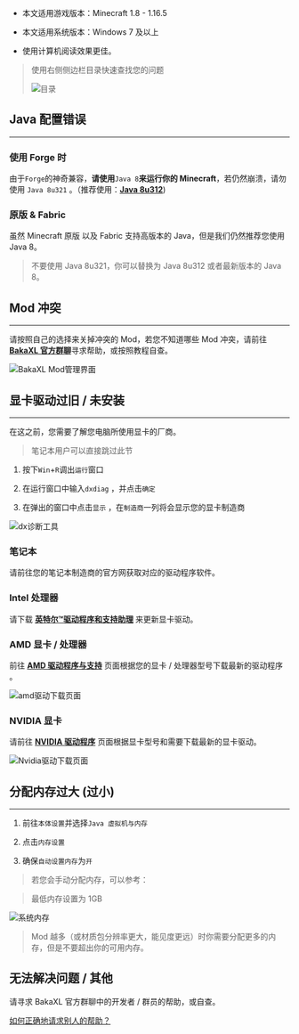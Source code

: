 - 本文适用游戏版本：Minecraft 1.8 - 1.16.5

- 本文适用系统版本：Windows 7 及以上

- 使用计算机阅读效果更佳。



> 使用右侧侧边栏目录快速查找您的问题
>
> ![目录](/assets/Minecraft_1.8-1.16.5_常见QA/catalogue.png)



## Java 配置错误

***

### 使用 Forge 时

由于`Forge`的神奇兼容，**请使用**`Java 8`**来运行你的 Minecraft**，若﻿仍然崩溃，请勿使用 `Java 8u321` 。（推荐使用：[__Java 8u312__](https://download.bell-sw.com/java/8u312+7/bellsoft-jre8u312+7-windows-amd64-full.msi))



### 原版 & Fabric

虽然 Minecraft 原版 以及 Fabric 支持高版本的 Java，但是我们仍然推荐您使用 Java 8。

> 不要使用 Java 8u321，你可以替换为 Java 8u312 或者最新版本的 Java 8。

## Mod 冲突

***

请按照自己的选择来关掉冲突的 Mod，若您不知道哪些 Mod 冲突，请前往 [__BakaXL 官方群聊__](https://jq.qq.com/?_wv=1027&k=TwvkLgkB)寻求帮助，或按照教程自查。

![BakaXL Mod管理界面](/assets/Minecraft_1.8-1.16.5_常见QA/gameModSetting.png)

## 显卡驱动﻿过旧 / 未安装

***

在这之前，您需要了解您电脑所使用显卡的厂商。

> 笔记本用户可以直接跳过此节

1. 按下`Win`+`R`调出`运行`窗口

1. 在运行窗口中输入`dxdiag` ，并点击`确定` 

1. 在弹出的窗口中点击`显示` ，在`制造商`一列将会显示您的显卡制造商

![dx诊断工具](/assets/Minecraft_1.8-1.16.5_常见QA/directXtools.png)

### 笔记本

请前往您的笔记本制造商的官方网获取对应的驱动程序软件。

### Intel 处理器

请下载 [__英特尔™驱动程序和支持助理__](https://dsadata.intel.com/installer) 来更新显卡驱动。

### AMD 显卡 / 处理器

前往 [__AMD 驱动程序与支持__](https://www.amd.com/zh-hans/support) 页面根据您的显卡 / 处理器型号下载最新的驱动程序 。

![amd驱动下载页面](/assets/Minecraft_1.8-1.16.5_常见QA/amdDriver.png)

### NVIDIA 显卡

请前往 [__NVIDIA 驱动程序__](https://www.nvidia.cn/geforce/drivers/) 页面根据显卡型号和需要下载最新的显卡驱动。

![Nvidia驱动下载页面](/assets/Minecraft_1.8-1.16.5_常见QA/nvidiaDriver.png)

## 分配内存过大 (过小)

***

1. 前往`本体设置`并选择`Java 虚拟机与内存`

1. 点击`内存设置`

1. 确保`自动设置内存`为`开`

> 若您会手动分配内存，可以参考：

> 最低内存设置为 1GB 

![系统内存](/assets/Minecraft_1.8-1.16.5_常见QA/systemMemory.png)

> Mod 越多（或材质包分辨率更大，能见度更远）时你需要分配更多的内存，但是不要超出你的可用内存。

## 无法解决问题 / 其他

请寻求 BakaXL 官方群聊中的开发者 / 群员的帮助，或自查。

[如何正确地请求别人的帮助？](询问问题的方法.md)

